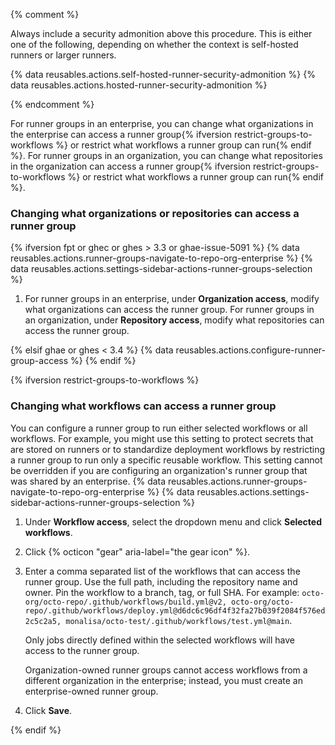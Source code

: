 {% comment %} 

Always include a security admonition above this procedure. This is either one of the following, depending on whether the context is self-hosted runners or larger runners.

{% data reusables.actions.self-hosted-runner-security-admonition %}
{% data reusables.actions.hosted-runner-security-admonition %}
 
 {% endcomment %}

For runner groups in an enterprise, you can change what organizations in the enterprise can access a runner group{% ifversion restrict-groups-to-workflows %} or restrict what workflows a runner group can run{% endif %}. For runner groups in an organization, you can change what repositories in the organization can access a runner group{% ifversion restrict-groups-to-workflows %} or restrict what workflows a runner group can run{% endif %}.

### Changing what organizations or repositories can access a runner group

{% ifversion fpt or ghec or ghes > 3.3 or ghae-issue-5091 %}
{% data reusables.actions.runner-groups-navigate-to-repo-org-enterprise %}
{% data reusables.actions.settings-sidebar-actions-runner-groups-selection %}
1. For runner groups in an enterprise, under **Organization access**, modify what organizations can access the runner group. For runner groups in an organization, under **Repository access**, modify what repositories can access the runner group.

{% elsif ghae or ghes < 3.4 %}
{% data reusables.actions.configure-runner-group-access %}
{% endif %}

{% ifversion restrict-groups-to-workflows %}
### Changing what workflows can access a runner group
You can configure a runner group to run either selected workflows or all workflows. For example, you might use this setting to protect secrets that are stored on runners or to standardize deployment workflows by restricting a runner group to run only a specific reusable workflow. This setting cannot be overridden if you are configuring an organization's runner group that was shared by an enterprise. 
{% data reusables.actions.runner-groups-navigate-to-repo-org-enterprise %}
{% data reusables.actions.settings-sidebar-actions-runner-groups-selection %}
1. Under **Workflow access**, select the dropdown menu and click **Selected workflows**.
1. Click {% octicon "gear" aria-label="the gear icon" %}.
1. Enter a comma separated list of the workflows that can access the runner group. Use the full path, including the repository name and owner. Pin the workflow to a branch, tag, or full SHA. For example: `octo-org/octo-repo/.github/workflows/build.yml@v2, octo-org/octo-repo/.github/workflows/deploy.yml@d6dc6c96df4f32fa27b039f2084f576ed2c5c2a5, monalisa/octo-test/.github/workflows/test.yml@main`.

   Only jobs directly defined within the selected workflows will have access to the runner group.
   
   Organization-owned runner groups cannot access workflows from a different organization in the enterprise; instead, you must create an enterprise-owned runner group.

1. Click **Save**.

{% endif %}